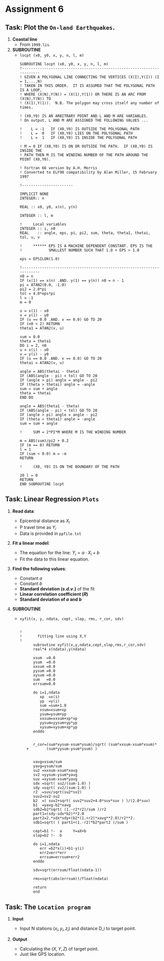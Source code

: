 # Assignment 6

## Task: Plot the `On-land Earthquakes`.

1. **Coastal line**
   - From `1999.lis`.
2. **SUBROUTINE**
   - `locpt (x0, y0, x, y, n, l, m)`
      ```FORTRAN
      SUBROUTINE locpt (x0, y0, x, y, n, l, m)
      !-----------------------------------------------------------------------
      ! GIVEN A POLYGONAL LINE CONNECTING THE VERTICES (X(I),Y(I)) (I = 1,...,N)
      ! TAKEN IN THIS ORDER.  IT IS ASSUMED THAT THE POLYGONAL PATH IS A LOOP,
      ! WHERE (X(N),Y(N)) = (X(1),Y(1)) OR THERE IS AN ARC FROM (X(N),Y(N)) TO
      ! (X(1),Y(1)).  N.B. The polygon may cross itself any number of times.

      ! (X0,Y0) IS AN ARBITRARY POINT AND L AND M ARE VARIABLES.
      ! On output, L AND M ARE ASSIGNED THE FOLLOWING VALUES ...

      !    L = -1   IF (X0,Y0) IS OUTSIDE THE POLYGONAL PATH
      !    L =  0   IF (X0,Y0) LIES ON THE POLYGONAL PATH
      !    L =  1   IF (X0,Y0) IS INSIDE THE POLYGONAL PATH

      ! M = 0 IF (X0,Y0) IS ON OR OUTSIDE THE PATH.  IF (X0,Y0) IS INSIDE THE
      ! PATH THEN M IS THE WINDING NUMBER OF THE PATH AROUND THE POINT (X0,Y0).

      ! Fortran 66 version by A.H. Morris
      ! Converted to ELF90 compatibility by Alan Miller, 15 February 1997

      !-----------------------

      IMPLICIT NONE
      INTEGER:: n

      REAL :: x0, y0, x(n), y(n)

      INTEGER :: l, m

      !     Local variables
      INTEGER :: i, n0
      REAL    :: angle, eps, pi, pi2, sum, theta, theta1, thetai, tol, u, v

      !     ****** EPS IS A MACHINE DEPENDENT CONSTANT. EPS IS THE
      !            SMALLEST NUMBER SUCH THAT 1.0 + EPS > 1.0

      eps = EPSILON(1.0)

      !-----------------------------------------------------------------------
      n0 = n
      IF (x(1) == x(n) .AND. y(1) == y(n)) n0 = n - 1
      pi = ATAN2(0.0, -1.0)
      pi2 = 2.0*pi
      tol = 4.0*eps*pi
      l = -1
      m = 0

      u = x(1) - x0
      v = y(1) - y0
      IF (u == 0.0 .AND. v == 0.0) GO TO 20
      IF (n0 < 2) RETURN
      theta1 = ATAN2(v, u)

      sum = 0.0
      theta = theta1
      DO i = 2, n0
      u = x(i) - x0
      v = y(i) - y0
      IF (u == 0.0 .AND. v == 0.0) GO TO 20
      thetai = ATAN2(v, u)
      
      angle = ABS(thetai - theta)
      IF (ABS(angle - pi) < tol) GO TO 20
      IF (angle > pi) angle = angle - pi2
      IF (theta > thetai) angle = -angle
      sum = sum + angle
      theta = thetai
      END DO

      angle = ABS(theta1 - theta)
      IF (ABS(angle - pi) < tol) GO TO 20
      IF (angle > pi) angle = angle - pi2
      IF (theta > theta1) angle = -angle
      sum = sum + angle

      !     SUM = 2*PI*M WHERE M IS THE WINDING NUMBER

      m = ABS(sum)/pi2 + 0.2
      IF (m == 0) RETURN
      l = 1
      IF (sum < 0.0) m = -m
      RETURN

      !     (X0, Y0) IS ON THE BOUNDARY OF THE PATH

      20 l = 0
      RETURN
      END SUBROUTINE locpt

      ```


## Task: Linear Regression `Plots`

1. **Read data**: 
   - Epicentral distance as $X_i$ 
   - P travel time as $Y_i$
   - Data is provided in `ppfile.txt`

2. **Fit a linear model**: 
   - The equation for the line: $Y_i = a \cdot X_i + b$
   - Fit the data to this linear equation.

3. **Find the following values**:
   - Constant $a$
   - Constant $b$
   - **Standard deviation ($s.d.v.$)** of the fit
   - **Linear correlation coefficient ($R$)**
   - **Standard deviation of $a$ and $b$**

5. **SUBROUTINE**
   - `xyfit(x, y, ndata, cept, slop, rms, r_cor, sdv)`
      ```FORTRAN

      !
      !       fitting line using X,Y
      !
            subroutine xyfit(x,y,ndata,cept,slop,rms,r_cor,sdv)
            real*4 x(ndata),y(ndata)

            xsum  =0.0
            ysum  =0.0
            xxsum =0.0
            yysum =0.0
            xysum =0.0
            sum   =0.0
            errsum=0.0

            do i=1,ndata
               xp  =x(i)
               yp  =y(i)
               sum =sum+1.0
               xsum=xsum+xp
               ysum=ysum+yp
               xxsum=xxsum+xp*xp
               yysum=yysum+yp*yp
               xysum=xysum+xp*yp
            enddo


            r_cor=(sum*xysum-xsum*ysum)/sqrt( (sum*xxsum-xsum*xsum)*
         +        (sum*yysum-ysum*ysum) )


            xavg=xsum/sum
            yavg=ysum/sum
            su2 =xxsum-xsum*xavg
            sv2 =yysum-ysum*yavg
            suv =xysum-xsum*yavg
            sdx =sqrt( su2/(sum-1.0) )
            sdy =sqrt( sv2/(sum-1.0) )
            r2  =suv/sqrt(su2*sv2)
            suv2=sv2-su2
            b2  =( suv2+sqrt( suv2*suv2+4.0*suv*suv ) )/(2.0*suv)
            b1  =yavg-b2*xavg
            sdb2=b2*sqrt( (1.-r2*r2)/sum )/r2
            part1=(sdy-sdx*b2)**2.0
            part2=2.*sdx*sdy+(b2*(1.+r2)*xavg**2.0)/r2**2.
            sdb1=sqrt( ( part1+(1.-r2)*b2*part2 )/sum )

            cept=b1 !-  a     Y=aX+b
            slop=b2 !-  b

            do i=1,ndata
               err =b2*x(i)+b1-y(i)
               err2=err*err
               errsum=errsum+err2
            enddo

            sdv=sqrt(errsum/float(ndata-1))

            rms=sqrt(abs(errsum))/float(ndata)

            return
            end
      ```

## Task: The `Location program`

1. **Input**
   - Input N stations $(x_i,y_i,z_i)$ and distance D_i to target point.

2. **Output**
   - Calculating the $(X,Y,Z)$ of target point. 
   - Just like GPS location.
